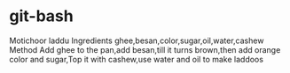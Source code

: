 # git-bash
Motichoor laddu
Ingredients
ghee,besan,color,sugar,oil,water,cashew
Method
Add ghee to the pan,add besan,till it turns brown,then add orange color and sugar,Top it with cashew,use water and oil to make laddoos